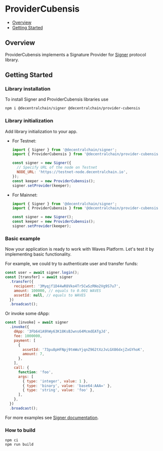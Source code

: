 # ProviderCubensis

- [Overview](#overview)
- [Getting Started](#getting-started)

## Overview

ProviderCubensis implements a Signature Provider for [Signer](https://github.com/wavesplatform/signer) protocol library.

## Getting Started

### Library installation

To install Signer and ProviderCubensis libraries use

```bash
npm i @decentralchain/signer @decentralchain/provider-cubensis
```

### Library initialization

Add library initialization to your app.

- For Testnet:

  ```js
  import { Signer } from '@decentralchain/signer';
  import { ProviderCubensis } from '@decentralchain/provider-cubensis';

  const signer = new Signer({
    // Specify URL of the node on Testnet
    NODE_URL: 'https://testnet-node.decentralchain.io',
  });
  const keeper = new ProviderCubensis();
  signer.setProvider(keeper);
  ```

- For Mainnet:

  ```js
  import { Signer } from '@decentralchain/signer';
  import { ProviderCubensis } from '@decentralchain/provider-cubensis';

  const signer = new Signer();
  const keeper = new ProviderCubensis();
  signer.setProvider(keeper);
  ```

### Basic example

Now your application is ready to work with Waves Platform. Let's test it by implementing basic functionality.

For example, we could try to authenticate user and transfer funds:

```js
const user = await signer.login();
const [transfer] = await signer
  .transfer({
    recipient: '3Myqjf1D44wR8Vko4Tr5CwSzRNo2Vg9S7u7',
    amount: 100000, // equals to 0.001 WAVES
    assetId: null, // equals to WAVES
  })
  .broadcast();
```

Or invoke some dApp:

```js
const [invoke] = await signer
  .invoke({
    dApp: '3Fb641A9hWy63K18KsBJwns64McmdEATgJd',
    fee: 1000000,
    payment: [
      {
        assetId: '73pu8pHFNpj9tmWuYjqnZ962tXzJvLGX86dxjZxGYhoK',
        amount: 7,
      },
    ],
    call: {
      function: 'foo',
      args: [
        { type: 'integer', value: 1 },
        { type: 'binary', value: 'base64:AAA=' },
        { type: 'string', value: 'foo' },
      ],
    },
  })
  .broadcast();
```

For more examples see [Signer documentation](https://github.com/wavesplatform/signer/blob/master/README.md).

### How to build

```shell
npm ci
npm run build
```
